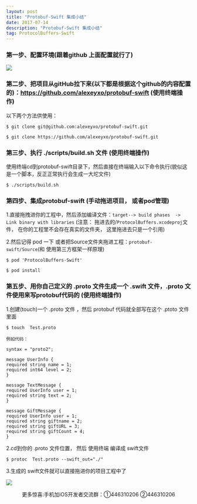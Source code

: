 ```yaml
---
layout: post
title: "Protobuf-Swift 集成小结"
date: 2017-07-14 
description: "Protobuf-Swift 集成小结"
tag: ProtocolBuffers-Swift
--- 
```


### 第一步、配置环境(跟着github 上面配置就行了)

![](http://img.blog.csdn.net/20170728134535110?watermark/2/text/aHR0cDovL2Jsb2cuY3Nkbi5uZXQvcXFfMzE4MTAzNTc=/font/5a6L5L2T/fontsize/400/fill/I0JBQkFCMA==/dissolve/70/gravity/SouthEast)

### 第二步、把项目从gitHub拉下来(以下都是根据这个github的内容配置的)：https://github.com/alexeyxo/protobuf-swift (使用终端操作)

以下两个方法供使用：

```
$ git clone git@github.com:alexeyxo/protobuf-swift.git 

$ git clone https://github.com/alexeyxo/protobuf-swift.git
```
### 第三步、执行 ./scripts/build.sh 文件  (使用终端操作)

使用终端cd到protobuf-swift目录下，然后直接在终端输入以下命令执行(貌似这是一个脚本，反正正常执行会生成一大坨文件)

```
$ ./scripts/build.sh
```

### 第四步、集成protobuf-swift  (手动拖进项目， 或者pod管理)

1.直接拖拽进你的工程中，然后添加编译文件：`target--> build phases  -> Link binary with libraries`  (注意： 拖进去的/`ProtocolBuffers.xcodeproj`文件， 在你的工程里不会存在真实的文件夹， 这里拖进去只是一个引用)

2.然后记得 pod 一下 或者把Source文件夹拖进工程：`protobuf-swift/Source`(和 使用第三方框架一样原理)

```
$ pod 'ProtocolBuffers-Swift'

$ pod install
```

### 第五步、用你自己定义的 .proto 文件生成一个 .swift 文件，.proto 文件使用来写protobuf代码的 (使用终端操作)

1.创建(touch)一个 .proto 文件 ，然后 protobuf 代码就全部写在这个 .ptoto 文件里面

```
$ touch  Test.proto 

例如代码：

syntax = "proto2";

message UserInfo {
required string name = 1;
required int64 level = 2;
}

message TextMessage {
required UserInfo user = 1;
required string text = 2;
}

message GiftMessage {
required UserInfo user = 1;
required string giftname = 2;
required string giftURL = 3;
required string giftCount = 4;
}
```

2.cd到你的 .proto 文件位置， 然后 使用终端 编译成 swift文件

```
$ protoc  Test.proto --swift_out="./"
```

3.生成的 swift文件就可以直接拖进你的项目工程中了

![](http://img.blog.csdn.net/20170424172927736)

<center>更多惊喜:手机加iOS开发者交流群：①446310206 ②446310206</center>

